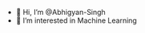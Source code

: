 - 👋 Hi, I’m @Abhigyan-Singh
- 👀 I’m interested in Machine Learning

<!---
Abhigyann-Singh/Abhigyann-Singh is a ✨ special ✨ repository because its `README.md` (this file) appears on your GitHub profile.
You can click the Preview link to take a look at your changes.
--->
